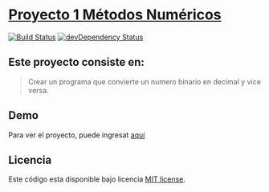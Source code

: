 # [Proyecto 1 Métodos Numéricos](https://webpty.com/uip/metodos)

[![Build Status](https://travis-ci.org/h5bp/html5-boilerplate.svg)](https://travis-ci.org/h5bp/html5-boilerplate)
[![devDependency Status](https://david-dm.org/h5bp/html5-boilerplate/dev-status.svg)](https://david-dm.org/h5bp/html5-boilerplate#info=devDependencies)

## Este proyecto consiste en:

> Crear un programa que convierte un numero binario en decimal y vice versa.


## Demo

Para ver el proyecto, puede ingresat [aquí](http://webpty.com/uip/metodos)

## Licencia

Este código esta disponible bajo licencia [MIT license](LICENSE.txt).
